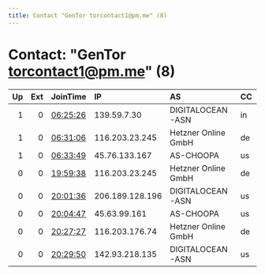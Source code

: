 ```yaml
---
title: Contact "GenTor torcontact1@pm.me" (8)
---
```


# Contact: "GenTor torcontact1@pm.me" (8)

|   Up |   Ext | JoinTime                                                                                              | IP              | AS                  | CC   |   ORp |   Dirp | OS    | Version   | Nickname   |   eFamMembers |
|-----:|------:|:------------------------------------------------------------------------------------------------------|:----------------|:--------------------|:-----|------:|-------:|:------|:----------|:-----------|--------------:|
|    1 |     0 | [06:25:26](https://nusenu.github.io/OrNetStats/w/relay/E361B02C4659EE812BD952A32ABDBE98D6E71801.html) | 139.59.7.30     | DIGITALOCEAN-ASN    | in   |  8080 |      0 | Linux | 0.4.5.6   | gentor02   |             2 |
|    1 |     0 | [06:31:06](https://nusenu.github.io/OrNetStats/w/relay/9FAB59E46E1A5B11B37B94B6FC98408ED714CD0F.html) | 116.203.23.245  | Hetzner Online GmbH | de   |  7272 |      0 | Linux | 0.4.2.7   | gentor00   |             2 |
|    1 |     0 | [06:33:49](https://nusenu.github.io/OrNetStats/w/relay/376BDC11CED00B3133F669AA79C60944F1EF26FA.html) | 45.76.133.167   | AS-CHOOPA           | us   |  8080 |      0 | Linux | 0.4.5.9   | gentor01   |             1 |
|    0 |     0 | [19:59:38](https://nusenu.github.io/OrNetStats/w/relay/89D141DDF3600763AD4B59603F61CD51FEEC25CA.html) | 116.203.23.245  | Hetzner Online GmbH | de   |  7272 |      0 | Linux | 0.4.2.7   | gentor00   |             1 |
|    0 |     0 | [20:01:36](https://nusenu.github.io/OrNetStats/w/relay/371DC87AF28F536FCD8F4F7E5BE8CE7535EB5A80.html) | 206.189.128.196 | DIGITALOCEAN-ASN    | us   |  8080 |      0 | Linux | 0.4.5.6   | gentor02   |             1 |
|    0 |     0 | [20:04:47](https://nusenu.github.io/OrNetStats/w/relay/964074FC27CA7FEF9841E3381D43F6D9AE78E516.html) | 45.63.99.161    | AS-CHOOPA           | us   |  8080 |      0 | Linux | 0.4.5.9   | gentor01   |             1 |
|    0 |     0 | [20:27:27](https://nusenu.github.io/OrNetStats/w/relay/BA51C30D12610A5B0E1A36F164F27FDE0C703EA0.html) | 116.203.176.74  | Hetzner Online GmbH | de   |  7272 |      0 | Linux | 0.4.2.7   | gentor00   |             1 |
|    0 |     0 | [20:29:50](https://nusenu.github.io/OrNetStats/w/relay/055F42EDA211DE83420A2A2739727203DB7C11E8.html) | 142.93.218.135  | DIGITALOCEAN-ASN    | us   |  8080 |      0 | Linux | 0.4.5.6   | gentor02   |             1 |
